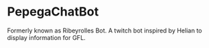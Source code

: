 # PepegaChatBot
Formerly known as Ribeyrolles Bot. A twitch bot inspired by Helian to display information for GFL.
